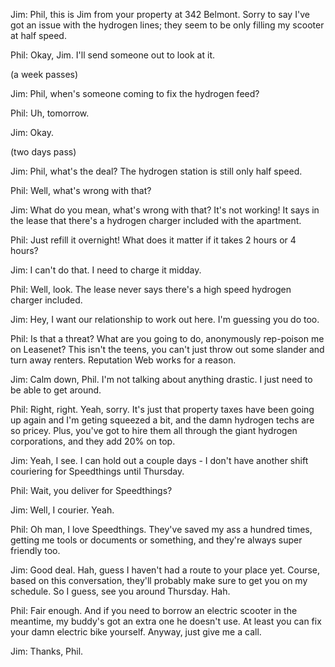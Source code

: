 <link href="stylesheets/GitHub2.css" rel="stylesheet"></link>

Jim: Phil, this is Jim from your property at 342 Belmont. Sorry to say I've got an issue with the hydrogen lines; they seem to be only filling my scooter at half speed.

Phil: Okay, Jim. I'll send someone out to look at it.

(a week passes)

Jim: Phil, when's someone coming to fix the hydrogen feed?

Phil: Uh, tomorrow.

Jim: Okay.

(two days pass)

Jim: Phil, what's the deal? The hydrogen station is still only half speed.

Phil: Well, what's wrong with that?

Jim: What do you mean, what's wrong with that? It's not working! It says in the lease that there's a hydrogen charger included with the apartment.

Phil: Just refill it overnight! What does it matter if it takes 2 hours or 4 hours?

Jim: I can't do that. I need to charge it midday.

Phil: Well, look. The lease never says there's a high speed hydrogen charger included.

Jim: Hey, I want our relationship to work out here. I'm guessing you do too.

Phil: Is that a threat? What are you going to do, anonymously rep-poison me on Leasenet? This isn't the teens, you can't just throw out some slander and turn away renters. Reputation Web works for a reason.

Jim: Calm down, Phil. I'm not talking about anything drastic. I just need to be able to get around.

Phil: Right, right. Yeah, sorry. It's just that property taxes have been going up again and I'm geting squeezed a bit, and the damn hydrogen techs are so pricey. Plus, you've got to hire them all through the giant hydrogen corporations, and they add 20% on top.

Jim: Yeah, I see. I can hold out a couple days - I don't have another shift couriering for Speedthings until Thursday.

Phil: Wait, you deliver for Speedthings?

Jim: Well, I courier. Yeah.

Phil: Oh man, I love Speedthings. They've saved my ass a hundred times, getting me tools or documents or something, and they're always super friendly too.

Jim: Good deal. Hah, guess I haven't had a route to your place yet. Course, based on this conversation, they'll probably make sure to get you on my schedule. So I guess, see you around Thursday. Hah.

Phil: Fair enough. And if you need to borrow an electric scooter in the meantime, my buddy's got an extra one he doesn't use. At least you can fix your damn electric bike yourself. Anyway, just give me a call.

Jim: Thanks, Phil. 
